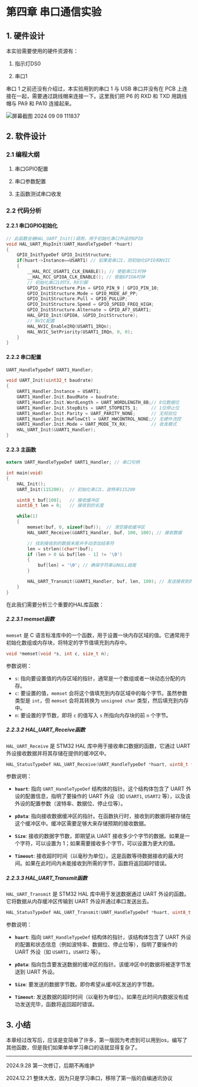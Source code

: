 # 第四章 串口通信实验

## 1. 硬件设计

本实验需要使用的硬件资源有：

1. 指示灯DS0

2. 串口1

串口 1 之前还没有介绍过，本实验用到的串口 1 与 USB 串口并没有在 PCB 上连接在一起，需要通过跳线帽来连接一下。这里我们把 P6 的 RXD 和 TXD 用跳线帽与 PA9 和 PA10 连接起来。

![屏幕截图 2024 09 09 111837](https://img.picgo.net/2024/09/09/-2024-09-09-11183711325e79d133efb1.png)

## 2. 软件设计

### 2.1 编程大纲

1. 串口GPIO配置

2. 串口参数配置

3. 主函数测试串口收发

### 2.2 代码分析

#### 2.2.1 串口GPIO初始化

```c
// 此函数会被HAL_UART_Init()调用，用于初始化串口外设的GPIO
void HAL_UART_MspInit(UART_HandleTypeDef *huart)
{
    GPIO_InitTypeDef GPIO_InitStructure;
    if(huart->Instance==USART1) // 如果是串口1，则初始化GPIO和NVIC
    {
        __HAL_RCC_USART1_CLK_ENABLE(); // 使能串口1时钟
        __HAL_RCC_GPIOA_CLK_ENABLE(); // 使能GPIOA时钟
        // 初始化串口1的TX、RX引脚
        GPIO_InitStructure.Pin = GPIO_PIN_9 | GPIO_PIN_10;
        GPIO_InitStructure.Mode = GPIO_MODE_AF_PP;
        GPIO_InitStructure.Pull = GPIO_PULLUP;
        GPIO_InitStructure.Speed = GPIO_SPEED_FREQ_HIGH;
        GPIO_InitStructure.Alternate = GPIO_AF7_USART1;
        HAL_GPIO_Init(GPIOA, &GPIO_InitStructure);
        // NVIC配置
        HAL_NVIC_EnableIRQ(USART1_IRQn);
        HAL_NVIC_SetPriority(USART1_IRQn, 0, 0);
    }
}
```

#### 2.2.2  串口配置

```c
UART_HandleTypeDef UART1_Handler;

void UART_Init(uint32_t baudrate)
{
    UART1_Handler.Instance = USART1;
    UART1_Handler.Init.BaudRate = baudrate;
    UART1_Handler.Init.WordLength = UART_WORDLENGTH_8B;// 8位数据位
    UART1_Handler.Init.StopBits = UART_STOPBITS_1;     // 1位停止位
    UART1_Handler.Init.Parity = UART_PARITY_NONE;      // 无校验位
    UART1_Handler.Init.HwFlowCtl = UART_HWCONTROL_NONE;// 无硬件流控
    UART1_Handler.Init.Mode = UART_MODE_TX_RX;         // 收发模式
    HAL_UART_Init(&UART1_Handler);
}
```

#### 2.2.3 主函数

```c
extern UART_HandleTypeDef UART1_Handler; // 串口句柄

int main(void)
{
    HAL_Init();
    UART_Init(115200);  // 初始化串口1，波特率115200

    uint8_t buf[100];   // 接收缓冲区
    uint16_t len = 0;   // 接收到的长度

    while(1)
    {
        memset(buf, 0, sizeof(buf));  // 清空接收缓冲区
        HAL_UART_Receive(&UART1_Handler, buf, 100, 100); // 接收数据

        // 找到接收到的数据末尾并手动添加结束符
        len = strlen((char*)buf); 
        if (len > 0 && buf[len - 1] != '\0') 
        {
            buf[len] = '\0'; // 确保字符串以NULL结尾
        }

        HAL_UART_Transmit(&UART1_Handler, buf, len, 100); // 发送接收到的字符串
    }
}
```

在此我们需要分析三个重要的HAL库函数：

##### 2.2.3.1 memset函数

`memset` 是 C 语言标准库中的一个函数，用于设置一块内存区域的值。它通常用于初始化数组或内存块，将特定的字节值填充到内存中。

```c
void *memset(void *s, int c, size_t n);
```

参数说明：

- `s`: 指向要设置值的内存区域的指针，通常是一个数组或者一块动态分配的内存。
- `c`: 要设置的值，`memset` 会将这个值填充到内存区域中的每个字节。虽然参数类型是 `int`，但 `memset` 会将其转换为 `unsigned char` 类型，然后填充到内存中。
- `n`: 要设置的字节数，即将 `c` 的值写入 `s` 所指向内存块的前 `n` 个字节。

##### 2.2.3.2 HAL_UART_Receive函数

`HAL_UART_Receive` 是 STM32 HAL 库中用于接收串口数据的函数，它通过 UART 外设接收数据并将其存储在提供的缓冲区中。

```c
HAL_StatusTypeDef HAL_UART_Receive(UART_HandleTypeDef *huart, uint8_t *pData, uint16_t Size, uint32_t Timeout);
```

参数说明：

- **`huart`**: 指向 `UART_HandleTypeDef` 结构体的指针。这个结构体包含了 UART 外设的配置信息，指明了要操作的 UART 外设（如 `USART1`, `USART2` 等），以及该外设的配置参数（波特率、数据位、停止位等）。

- **`pData`**: 指向接收数据缓冲区的指针。在函数执行时，接收到的数据将被存储在这个缓冲区中。缓冲区需要足够大来存储预期的接收数据。

- **`Size`**: 接收的数据字节数，即期望从 UART 接收多少个字节的数据。如果是一个字符，可以设置为 1；如果需要接收多个字节，可以设置为更大的值。

- **`Timeout`**: 接收超时时间（以毫秒为单位）。这是函数等待数据接收的最大时间。如果在此时间内未能接收到所需的字节，函数将返回超时错误。

##### 2.2.3.3 HAL_UART_Transmit函数

`HAL_UART_Transmit` 是 STM32 HAL 库中用于发送数据通过 UART 外设的函数。它将数据从内存缓冲区传输到 UART 外设并通过串口发送出去。

```c
HAL_StatusTypeDef HAL_UART_Transmit(UART_HandleTypeDef *huart, uint8_t *pData, uint16_t Size, uint32_t Timeout);
```

参数说明：

- **`huart`**: 指向 `UART_HandleTypeDef` 结构体的指针，该结构体包含了 UART 外设的配置和状态信息（例如波特率、数据位、停止位等），指明了要操作的 UART 外设（如 `USART1`，`USART2` 等）。

- **`pData`**: 指向包含要发送数据的缓冲区的指针。该缓冲区中的数据将被逐字节发送到 UART 外设。

- **`Size`**: 要发送的数据字节数。即你希望从缓冲区发送的字节数。

- **`Timeout`**: 发送数据的超时时间（以毫秒为单位）。如果在此时间内数据没有成功发送完毕，函数将返回超时错误。

## 3. 小结

本章经过改写后，应该是变简单了许多，第一版因为考虑到可以用到os，编写了其他函数，但是我们如果单单学习串口的话就显得复杂了。

---

2024.9.28 第一次修订，后期不再维护

2024.12.21 整体大改，因为只是学习串口，移除了第一版的自编通讯协议
